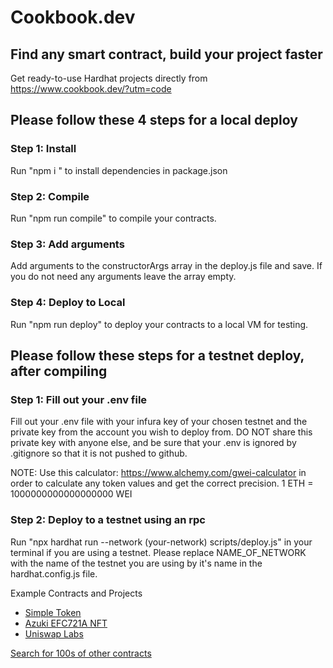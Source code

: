 # Cookbook.dev

## Find any smart contract, build your project faster

Get ready-to-use Hardhat projects directly from https://www.cookbook.dev/?utm=code



## Please follow these 4 steps for a local deploy


### Step 1: Install

Run "npm i " to install dependencies in package.json


### Step 2: Compile

Run "npm run compile" to compile your contracts.

### Step 3: Add arguments

Add arguments to the constructorArgs array in the deploy.js file and save.  If you do not need any arguments leave the array empty.

### Step 4: Deploy to Local

Run "npm run deploy" to deploy your contracts to a local VM for testing.


## Please follow these steps for a testnet deploy, after compiling


### Step 1: Fill out your .env file

Fill out your .env file with your infura key of your chosen testnet and the private key from the account you wish to deploy from. DO NOT share this private key with anyone else, and be sure that your .env is ignored by .gitignore so that it is not pushed to github. 

NOTE: Use this calculator: https://www.alchemy.com/gwei-calculator in order to calculate any token values and get the correct precision. 1 ETH = 1000000000000000000 WEI


### Step 2: Deploy to a testnet using an rpc

Run "npx hardhat run --network (your-network) scripts/deploy.js" in your terminal if you are using a testnet. Please replace NAME_OF_NETWORK with the name of the testnet you are using by it's name in the hardhat.config.js file.


Example Contracts and Projects

- [Simple Token](https://www.cookbook.dev/contracts/simple-token?utm=code)
- [Azuki EFC721A NFT](https://www.cookbook.dev/contracts/Azuki-ERC721A-NFT-Sale?utm=code)
- [Uniswap Labs](https://www.cookbook.dev/libraries/Uniswap-V4-HookBook?utm=code)

[Search for 100s of other contracts](https://www.cookbook.dev/search?q=&categories=Contracts&sort=popular&filter=&page=1&utm=code)
